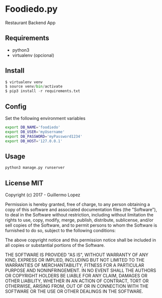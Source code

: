 # Foodiedo.py

Restaurant Backend App

## Requirements
- python3
- virtualenv (opcional)


## Install
```py
$ virtualenv venv
$ source venv/bin/activate
$ pip3 install -r requirements.txt
```

## Config

Set the following environment variables

```bash
export DB_NAME='foodiedo'
export DB_USER='myUsername'
export DB_PASSWORD='myPassword1234'
export DB_HOST='127.0.0.1'
```

## Usage

``` py
python3 manage.py runserver

```


## License MIT

Copyright (c) 2017 - Guillermo Lopez


Permission is hereby granted, free of charge, to any person obtaining a copy
of this software and associated documentation files (the "Software"), to deal
in the Software without restriction, including without limitation the rights
to use, copy, modify, merge, publish, distribute, sublicense, and/or sell
copies of the Software, and to permit persons to whom the Software is
furnished to do so, subject to the following conditions:


The above copyright notice and this permission notice shall be included in
all copies or substantial portions of the Software.


THE SOFTWARE IS PROVIDED "AS IS", WITHOUT WARRANTY OF ANY KIND, EXPRESS OR
IMPLIED, INCLUDING BUT NOT LIMITED TO THE WARRANTIES OF MERCHANTABILITY,
FITNESS FOR A PARTICULAR PURPOSE AND NONINFRINGEMENT.  IN NO EVENT SHALL THE
AUTHORS OR COPYRIGHT HOLDERS BE LIABLE FOR ANY CLAIM, DAMAGES OR OTHER
LIABILITY, WHETHER IN AN ACTION OF CONTRACT, TORT OR OTHERWISE, ARISING FROM,
OUT OF OR IN CONNECTION WITH THE SOFTWARE OR THE USE OR OTHER DEALINGS IN
THE SOFTWARE.
